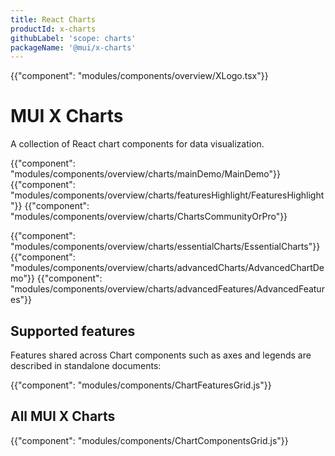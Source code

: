 ```yaml
---
title: React Charts
productId: x-charts
githubLabel: 'scope: charts'
packageName: '@mui/x-charts'
---
```


{{"component": "modules/components/overview/XLogo.tsx"}}

# MUI X Charts

<p class="description">A collection of React chart components for data visualization.</p>

{{"component": "modules/components/overview/charts/mainDemo/MainDemo"}}
{{"component": "modules/components/overview/charts/featuresHighlight/FeaturesHighlight"}}
{{"component": "modules/components/overview/charts/ChartsCommunityOrPro"}}

{{"component": "modules/components/overview/charts/essentialCharts/EssentialCharts"}}
{{"component": "modules/components/overview/charts/advancedCharts/AdvancedChartDemo"}}
{{"component": "modules/components/overview/charts/advancedFeatures/AdvancedFeatures"}}

## Supported features

Features shared across Chart components such as axes and legends are described in standalone documents:

{{"component": "modules/components/ChartFeaturesGrid.js"}}

## All MUI X Charts

{{"component": "modules/components/ChartComponentsGrid.js"}}
